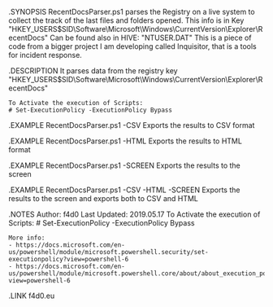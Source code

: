 .SYNOPSIS
	RecentDocsParser.ps1 parses the Registry on a live system to collect the track of the last files and folders opened.
    This info is in Key "HKEY_USERS\$SID\Software\Microsoft\Windows\CurrentVersion\Explorer\RecentDocs"
    Can be found also in HIVE: "NTUSER.DAT"
    This is a piece of code from a bigger project I am developing called Inquisitor, that is a tools for incident response.
    
.DESCRIPTION
    It parses data from the registry key "HKEY_USERS\$SID\Software\Microsoft\Windows\CurrentVersion\Explorer\RecentDocs"
    
    To Activate the execution of Scripts:
    # Set-ExecutionPolicy -ExecutionPolicy Bypass
    
.EXAMPLE
	RecentDocsParser.ps1 -CSV
    Exports the results to CSV format
    
.EXAMPLE
	RecentDocsParser.ps1 -HTML
    Exports the results to HTML format
    
.EXAMPLE
	RecentDocsParser.ps1 -SCREEN
    Exports the results to the screen
    
.EXAMPLE
	RecentDocsParser.ps1 -CSV -HTML -SCREEN
    Exports the results to the screen and exports both to CSV and HTML
    
.NOTES
    Author:  f4d0
    Last Updated: 2019.05.17
    To Activate the execution of Scripts:
    # Set-ExecutionPolicy -ExecutionPolicy Bypass
        
    More info:
    - https://docs.microsoft.com/en-us/powershell/module/microsoft.powershell.security/set-executionpolicy?view=powershell-6
    - https://docs.microsoft.com/en-us/powershell/module/microsoft.powershell.core/about/about_execution_policies?view=powershell-6
    
.LINK
    f4d0.eu
